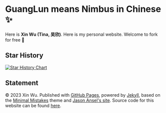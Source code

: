 # GuangLun means Nimbus in Chinese ✨

Here is **Xin Wu (Tina, 吴欣)**. Here is my personal website. Welcome to fork for free 🥰


## Star History

[![Star History Chart](https://api.star-history.com/svg?repos=xinwu74/xinwu74.github.io&type=Date)](https://star-history.com/#xinwu74/xinwu74.github.io&Date)

## Statement

© 2023 Xin Wu. Published with [GitHub Pages](https://pages.github.com/), powered by [Jekyll](https://jekyllrb.com/), based on the [Minimal Mistakes](https://mademistakes.com/) theme and [Jason Ansel's site](https://github.com/jansel/jansel.github.io). Source code for this website can be found [here](https://github.com/xinwu74.github.io).
